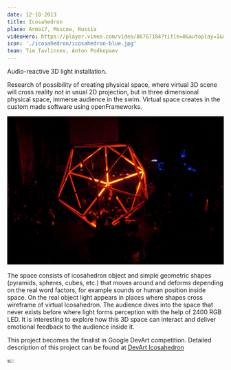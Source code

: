 ```yaml
---
date: 12-10-2013
title: Icosahedron
place: Arma17, Moscow, Russia
videoHero: https://player.vimeo.com/video/86767184?title=0&autoplay=1&muted=1
icon: './icosahedron/icosahedron-blue.jpg'
team: Tim Tavlinsev, Anton Podkopaev
---
```


Audio-reactive 3D light installation.

Research of possibility of creating physical space, where virtual 3D scene will cross reality not in usual 2D projection, but in three dimensional physical space, immerse audience in the swim. Virtual space creates in the custom made software using openFrameworks.

<img alt="ledMapper screenshot" src="./icosahedron/ico-red.jpg" width="1024">

The space consists of icosahedron object and simple geometric shapes (pyramids, spheres, cubes, etc.) that moves around and deforms depending on the real word factors, for example sounds or human position inside space. On the real object light appears in places where shapes cross wireframe of virtual Icosahedron. The audience dives into the space that never exists before where light forms perception with the help of 2400 RGB LED. It is interesting to explore how this 3D space can interact and deliver emotional feedback to the audience inside it.

This project becomes the finalist in Google DevArt competition.
Detailed description of this project can be found at [DevArt Icosahedron](https://devart.withgoogle.com/#/project/16557756)

<iframe src="https://player.vimeo.com/video/85965568" width="16" height="9" frameborder="0" webkitallowfullscreen mozallowfullscreen allowfullscreen></iframe>
